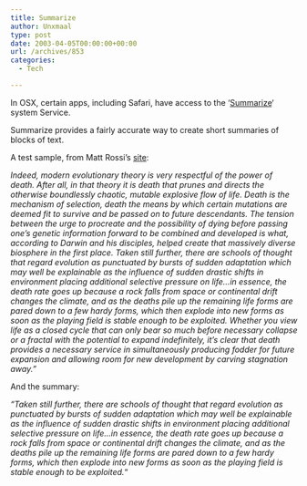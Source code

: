 ```yaml
---
title: Summarize
author: Unxmaal
type: post
date: 2003-04-05T00:00:00+00:00
url: /archives/853
categories:
  - Tech

---
```

In OSX, certain apps, including Safari, have access to the &#8216;[Summarize][1]&#8216; system Service. 

Summarize provides a fairly accurate way to create short summaries of blocks of text. 

A test sample, from Matt Rossi&#8217;s [site][2]:

_Indeed, modern evolutionary theory is very respectful of the power of death. After all, in that theory it is death that prunes and directs the otherwise boundlessly chaotic, mutable explosive flow of life. Death is the mechanism of selection, death the means by which certain mutations are deemed fit to survive and be passed on to future descendants. The tension between the urge to procreate and the possibility of dying before passing one&#8217;s genetic information forward to be combined and developed is what, according to Darwin and his disciples, helped create that massively diverse biosphere in the first place. Taken still further, there are schools of thought that regard evolution as punctuated by bursts of sudden adaptation which may well be explainable as the influence of sudden drastic shifts in environment placing additional selective pressure on life&#8230;in essence, the death rate goes up because a rock falls from space or continental drift changes the climate, and as the deaths pile up the remaining life forms are pared down to a few hardy forms, which then explode into new forms as soon as the playing field is stable enough to be exploited. Whether you view life as a closed cycle that can only bear so much before necessary collapse or a fractal with the potential to expand indefinitely, it&#8217;s clear that death provides a necessary service in simultaneously producing fodder for future expansion and allowing room for new development by carving stagnation away.&#8221;_

And the summary:

_&#8220;Taken still further, there are schools of thought that regard evolution as punctuated by bursts of sudden adaptation which may well be explainable as the influence of sudden drastic shifts in environment placing additional selective pressure on life&#8230;in essence, the death rate goes up because a rock falls from space or continental drift changes the climate, and as the deaths pile up the remaining life forms are pared down to a few hardy forms, which then explode into new forms as soon as the playing field is stable enough to be exploited._&#8220;

 [1]: http://docs.info.apple.com/article.html?artnum=61336
 [2]: http://unxmaal.com/cgi-bin/clickcount.cgi?action=jump&URL=http://www.onceinoticediwasonfireidecidedtorelaxandenjoythefall.org/merkabah/